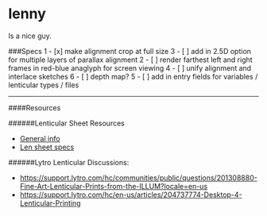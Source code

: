 # lenny
Is a nice guy.

###Specs
1 - [x] make alignment crop at full size
3 - [ ] add in 2.5D option for multiple layers of parallax alignment
2 - [ ] render farthest left and right frames in red-blue anaglyph for screen viewing
4 - [ ] unify alignment and interlace sketches
6 - [ ] depth map?
5 - [ ] add in entry fields for variables / lenticular types / files

----------------------------------
####Resources

######Lenticular Sheet Resources
- [General info](http://www.one-tab.com/page/1Xm3DBl4SN2PHeaaAOjRnw)
- [Len sheet specs](http://www.one-tab.com/page/sldBKfy1QDGa_PdadiJqeA)


######Lytro Lenticular Discussions: 
- https://support.lytro.com/hc/communities/public/questions/201308880-Fine-Art-Lenticular-Prints-from-the-ILLUM?locale=en-us
-  https://support.lytro.com/hc/en-us/articles/204737774-Desktop-4-Lenticular-Printing
